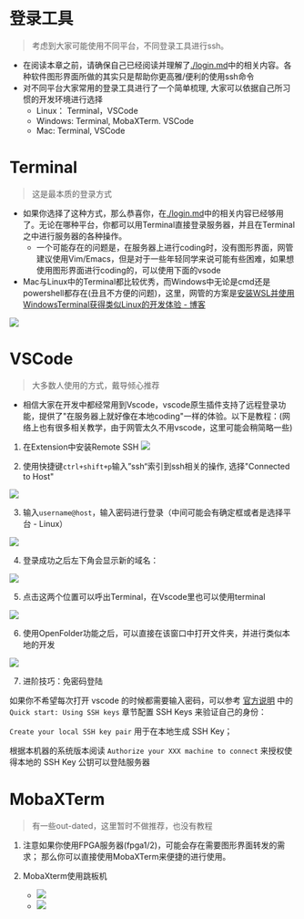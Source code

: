 # 登录工具

> 考虑到大家可能使用不同平台，不同登录工具进行ssh。

- 在阅读本章之前，请确保自己已经阅读并理解了[./login.md](./login.md)中的相关内容。各种软件图形界面所做的其实只是帮助你更高雅/便利的使用ssh命令
- 对不同平台大家常用的登录工具进行了一个简单梳理, 大家可以依据自己所习惯的开发环境进行选择
    - Linux： Terminal，VSCode
    - Windows: Terminal, MobaXTerm. VSCode
    - Mac: Terminal, VSCode

# Terminal

> 这是最本质的登录方式

- 如果你选择了这种方式，那么恭喜你，在[./login.md](./login.md)中的相关内容已经够用了。无论在哪种平台，你都可以用Terminal直接登录服务器，并且在Terminal之中进行服务器的各种操作。   
    - 一个可能存在的问题是，在服务器上进行coding时，没有图形界面，网管建议使用Vim/Emacs，但是对于一些年轻同学来说可能有些困难，如果想使用图形界面进行coding的，可以使用下面的vsode
- Mac与Linux中的Terminal都比较优秀，而Windows中无论是cmd还是powershell都存在(丑且不方便的问题)，这里，网管的方案是[安装WSL并使用WindowsTerminal获得类似Linux的开发体验 - 博客](http://a-suozhang.xyz/2020/04/21/winSetup/)

![](https://github.com/A-suozhang/MyPicBed/raw/master//img/20210920113803.png)


# VSCode

> 大多数人使用的方式，戴导倾心推荐

- 相信大家在开发中都经常用到Vscode，vscode原生插件支持了远程登录功能，提供了"在服务器上就好像在本地coding"一样的体验。以下是教程：(网络上也有很多相关教学，由于网管太久不用vscode，这里可能会稍简略一些)
1. 在Extension中安装Remote SSH
![](https://github.com/A-suozhang/MyPicBed/raw/master//img/20210920112701.png)

2. 使用快捷键`ctrl+shift+p`输入”ssh“索引到ssh相关的操作, 选择"Connected to Host"

![](https://github.com/A-suozhang/MyPicBed/raw/master//img/20210920112958.png)

3. 输入`username@host`，输入密码进行登录（中间可能会有确定框或者是选择平台 - Linux）

![](https://github.com/A-suozhang/MyPicBed/raw/master//img/20210920113250.png)

4. 登录成功之后左下角会显示新的域名：

![](https://github.com/A-suozhang/MyPicBed/raw/master//img/20210920113516.png)

5. 点击这两个位置可以呼出Terminal，在Vscode里也可以使用terminal

![](https://github.com/A-suozhang/MyPicBed/raw/master//img/20210920113555.png)

6. 使用OpenFolder功能之后，可以直接在该窗口中打开文件夹，并进行类似本地的开发

![](https://github.com/A-suozhang/MyPicBed/raw/master//img/20210920113635.png)

7. 进阶技巧：免密码登陆

如果你不希望每次打开 vscode 的时候都需要输入密码，可以参考 [官方说明](https://code.visualstudio.com/docs/remote/troubleshooting) 中的 `Quick start: Using SSH keys` 章节配置 SSH Keys 来验证自己的身份：

`Create your local SSH key pair` 用于在本地生成 SSH Key；

根据本机器的系统版本阅读 `Authorize your XXX machine to connect` 来授权使得本地的 SSH Key 公钥可以登陆服务器

# MobaXTerm

> 有一些out-dated，这里暂时不做推荐，也没有教程

1. 注意如果你使用FPGA服务器(fpga1/2)，可能会存在需要图形界面转发的需求； 那么你可以直接使用MobaXTerm来便捷的进行使用。

2. MobaXterm使用跳板机
    - ![](https://github.com/A-suozhang/MyPicBed/raw/master//img/20211014221742.png)
    - ![](https://github.com/A-suozhang/MyPicBed/raw/master//img/20211014221839.png)